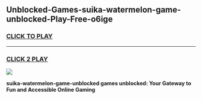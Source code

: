 
## Unblocked-Games-suika-watermelon-game-unblocked-Play-Free-o6ige
<h3>
<a href="https://premium76.site?title=suika-watermelon-game-unblocked&ref=10A">CLICK TO PLAY</a></h3>
<hr>

<h3>
<a href="https://premium76.site?title=suika-watermelon-game-unblocked&ref=10A">CLICK 2 PLAY</a>
  
</h3>

<a href="https://premium76.site?title=suika-watermelon-game-unblocked&ref=10A"><img src="https://clearcache.store/games.png"></a>


**suika-watermelon-game-unblocked games unblocked: Your Gateway to Fun and Accessible Online Gaming**
